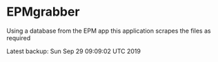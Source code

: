 # EPMgrabber
Using a database from the EPM app this application scrapes the files as required


Latest backup: Sun Sep 29 09:09:02 UTC 2019
